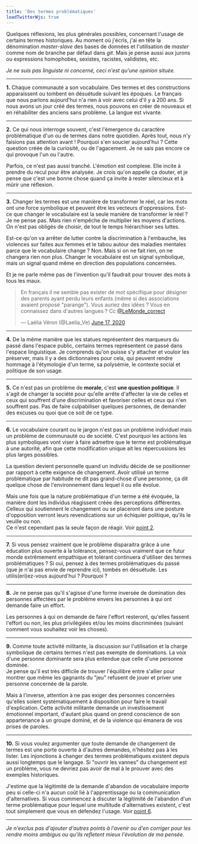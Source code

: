 ```yaml
---
title: 'Des termes problématiques'
loadTwitterWjs: true
---
```


Quelques réflexions, les plus générales possibles, concernant l'usage de
certains termes historiques. Au moment où j'écris, j'ai en tête la dénomination
_master-slave_ des bases de données et l'utilisation de _master_ comme nom de
branche par défaut dans _git_. Mais je pense aussi aux jurons ou expressions
homophobes, sexistes, racistes, validistes, etc.

_Je ne suis pas linguiste ni concerné, ceci n'est qu'une opinion située._

---

<strong id="p1">1.</strong> Chaque communauté a son vocabulaire. Des termes et
des constructions apparaissent ou tombent en désuétude suivant les époques. Le
français que nous parlons aujourd'hui n'a rien à voir avec celui d'il y a 200
ans. Si nous avons un jour créé des termes, nous pouvons en créer de nouveaux et
en réhabiliter des anciens sans problème. La langue est vivante.

---

<strong id="p2">2.</strong> Ce qui nous interroge souvent, c'est l'émergence du
caractère problématique d'un ou de termes dans notre quotidien. Après tout, nous
n'y faisions pas attention avant ! Pourquoi s'en soucier aujourd'hui ? Cette
question créée de la curiosité, ou de l'agacement. Je ne sais pas encore ce qui
provoque l'un ou l'autre.

Parfois, ce n'est pas aussi tranché. L'émotion est complexe. Elle incite à
prendre du recul pour être analysée. Je crois qu'on appelle ça douter, et je
pense que c'est une bonne chose quand ça invite à rester silencieux et à mûrir
une réflexion.

---

<strong id="p3">3.</strong> Changer les termes est une manière de transformer le
réel, car les mots ont une force symbolique et peuvent être les vecteurs
d'oppressions. Est-ce que changer le vocabulaire est la seule manière de
transformer le réel ? Je ne pense pas. Mais rien n'empêche de multiplier les
moyens d'actions. On n'est pas obligés de choisir, de tout le temps hiérarchiser
ses luttes.

Est-ce qu'on va arrêter de lutter contre la discrimination à l'embauche, les
violences sur faites aux femmes et le tabou autour des maladies mentales parce
que le vocabulaire change ? Non. Mais si on ne fait rien, on ne changera rien
non plus. Changer le vocabulaire est un signal symbolique, mais un signal quand
même en direction des populations concernées.

Et je ne parle même pas de l'invention qu'il faudrait pour trouver des mots à
tous les maux.

<blockquote class="twitter-tweet"><p lang="fr" dir="ltr">En français il ne semble pas exister de mot spécifique pour désigner des parents ayant perdu leurs enfants (même si des associations avaient proposé &quot;parange&quot;). Vous auriez des idées ? Vous en connaissez dans d&#39;autres langues ? Cc <a href="https://twitter.com/LeMonde_correct?ref_src=twsrc%5Etfw">@LeMonde_correct</a></p>&mdash; Laélia Véron (@Laelia_Ve) <a href="https://twitter.com/Laelia_Ve/status/1273139894257364994?ref_src=twsrc%5Etfw">June 17, 2020</a></blockquote>

---

<strong id="p4">4.</strong> De la même manière que les statues représentent des
marqueurs du passé dans l'espace public, certains termes représentent ce passé
dans l'espace linguistique. Je comprends qu'on puisse s'y attacher et vouloir
les préserver, mais il y a des dictionnaires pour cela, qui peuvent rendre
hommage à l'étymologie d'un terme, sa polysémie, le contexte social et politique
de son usage.

---

<strong id="p5">5.</strong> Ce n'est pas un problème de **morale**, c'est **une
question politique**. Il s'agit de changer la société pour qu'elle arrête
d'affecter la vie de celles et ceux qui souffrent d'une discrimination et
favoriser celles et ceux qui n'en souffrent pas. Pas de faire culpabiliser
quelques personnes, de demander des excuses ou quoi que ce soit de ce type.

---

<strong id="p6">6.</strong> Le vocabulaire courant ou le jargon n'est pas un
problème individuel mais un problème de communauté ou de société. C'est pourquoi
les actions les plus symboliques vont viser à faire admettre que le terme est
problématique à une autorité, afin que cette modification unique ait les
répercussions les plus larges possibles.

La question devient personnelle quand un individu décide de se positionner par
rapport à cette exigence de changement. Avoir utilisé un terme problématique par
habitude ne dit pas grand-chose d'une personne, ça dit quelque chose de
l'environnement dans lequel il ou elle évolue.

Mais une fois que la nature problématique d'un terme a été évoquée, la manière
dont les individus réagissent créée des perceptions différentes. Celleux qui
soutiennent le changement ou se placeront dans une posture d'opposition verront
leurs revendications sur un échiquier politique, qu'ils le veuille ou non.  
Ce n'est cependant pas la seule façon de réagir. Voir [point 2](#p2).

---

<strong id="p7">7.</strong> Si vous pensez vraiment que le problème disparaitra
grâce à une éducation plus ouverte à la tolérance, pensez-vous vraiment que ce
futur monde extrêmement empathique et tolérant continuera d'utiliser des termes
problématiques ? Si oui, pensez à des termes problématiques du passé (que je
n'ai pas envie de reprendre ici), tombés en désuétude. Les utilis(eri)ez-vous
aujourd'hui ? Pourquoi ?

---

<strong id="p8">8.</strong> Je ne pense pas qu'il s'agisse d'une forme inversée
de domination des personnes affectées par le problème envers les personnes à qui
ont demande faire un effort.

Les personnes à qui on demande de faire l'effort resteront, qu'elles fassent
l'effort ou non, les plus privilégiées et/ou les moins discriminées (suivant
comment vous souhaitez voir les choses).

---

<strong id="p9">9.</strong> Comme toute activité militante, la discussion sur
l'utilisation et la charge symbolique de certains termes n'est pas exempte de
dominations. La voix d'une personne dominante sera plus entendue que celle d'une
personne dominée.  
Je pense qu'il est très difficile de trouver l'équilibre entre s'allier pour
montrer que même les gagnants du "jeu" refusent de jouer et priver une personne
concernée de la parole.

Mais à l'inverse, attention à ne pas exiger des personnes concernées qu'elles
soient systématiquement à disposition pour faire le travail d'explication. Cette
activité militante demande un investissement émotionnel important, d'autant plus
quand on prend conscience de son appartenance à un groupe dominé, et de la
violence qui émanera de vos prises de paroles.

---

<strong id="p10">10.</strong> Si vous voulez argumenter que toute demande de
changement de termes est une porte ouverte à d'autres demandes, n'hésitez pas à
les lister. Les injonctions à changer des termes problématiques existent depuis
aussi longtemps que le langage. Si "ouvrir les vannes" du changement est un
problème, vous ne devriez pas avoir de mal à le prouver avec des exemples
historiques.

J'estime que la légitimité de la demande d'abandon de vocabulaire importe peu si
celle-ci n'a aucun coût lié à l'apprentissage ou la communication
d'alternatives. Si vous commencez à discuter la légitimité de l'abandon d'un
terme problématique pour lequel une multitude d'alternatives existent, c'est
tout simplement que vous en défendez l'usage. Voir [point 6](#p6).

---

_Je n'exclus pas d'ajouter d'autres points à l'avenir ou d'en corriger pour les
rendre moins ambigus ou qu'ils refletent mieux l'évolution de ma pensée._
